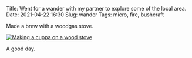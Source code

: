 Title: Went for a wander with my partner to explore some of the local area.
Date: 2021-04-22 16:30
Slug: wander
Tags: micro, fire, bushcraft

Made a brew with a woodgas stove.

<a href="{static}/media/images/2021-04-22 wander/stove.jpg"><img class="align-center" src="{static}/media/images/2021-04-22 wander/tn_stove.jpg" alt="Making a cuppa on a wood stove" loading="lazy" /></a>

A good day.
